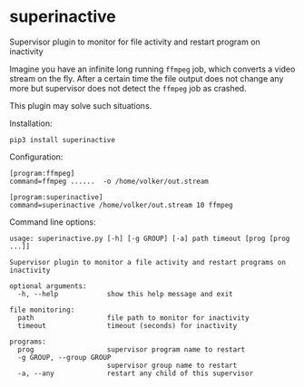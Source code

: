 # superinactive
Supervisor plugin to monitor for file activity and restart program on inactivity

Imagine you have an infinite long running `ffmpeg` job, which converts a video stream on the fly.
After a certain time the file output does not change any more but supervisor does not detect the `ffmpeg` job as crashed.

This plugin may solve such situations.  

Installation:

    pip3 install superinactive

Configuration:

    [program:ffmpeg]
    command=ffmpeg ......  -o /home/volker/out.stream

    [program:superinactive]
    command=superinactive /home/volker/out.stream 10 ffmpeg

Command line options:

    usage: superinactive.py [-h] [-g GROUP] [-a] path timeout [prog [prog ...]]

    Supervisor plugin to monitor a file activity and restart programs on
    inactivity

    optional arguments:
      -h, --help            show this help message and exit

    file monitoring:
      path                  file path to monitor for inactivity
      timeout               timeout (seconds) for inactivity

    programs:
      prog                  supervisor program name to restart
      -g GROUP, --group GROUP
                            supervisor group name to restart
      -a, --any             restart any child of this supervisor
